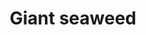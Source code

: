 ---
layout: item
title: Giant seaweed
item-id: 21504
datatable: true
id: 21504
name: "Giant seaweed"
members: true
lowalch: 0
highalch: 1
examine: "Seaweed of large size."
monsters:
  - id: 7796
    name: "Lobstrosity"
    members: true
    combat_level: 68
    wiki_url: "https://oldschool.runescape.wiki/w/Lobstrosity"
    drops:
      - quantity: "6"
        rarity: 0.06779661016949153
    image: "https://oldschool.runescape.wiki/images/thumb/a/ad/Lobstrosity.png/200px-Lobstrosity.png?fd017"
---